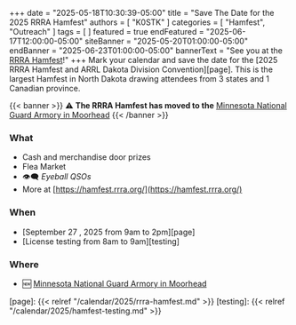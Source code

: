 +++
date = "2025-05-18T10:30:39-05:00"
title = "Save The Date for the 2025 RRRA Hamfest"
authors = [ "K0STK" ]
categories = [ "Hamfest", "Outreach" ]
tags = [ ]
featured = true
endFeatured = "2025-06-17T12:00:00-05:00"
siteBanner = "2025-05-20T01:00:00-05:00"
endBanner = "2025-06-23T01:00:00-05:00"
bannerText = "See you at the [RRRA Hamfest](/cal/2025/hamfest/)!"
+++
Mark your calendar and save the date for the
[2025 RRRA Hamfest and ARRL Dakota Division Convention][page]. This is the
largest Hamfest in North Dakota drawing attendees from 3 states and 1
Canadian province.

{{< banner >}}
:warning: **The RRRA Hamfest has moved to the**
[Minnesota National Guard Armory in Moorhead](/places/moorhead-ng-armory/)
{{< /banner >}}

<!--more-->

### What

* Cash and merchandise door prizes
* Flea Market
* :eye_speech_bubble: *Eyeball QSOs*
* More at [https://hamfest.rrra.org/](https://hamfest.rrra.org/)

### When

* [September 27 , 2025 from 9am to 2pm][page]
* [License testing from 8am to 9am][testing]

### Where

* :new: [Minnesota National Guard Armory in Moorhead](/places/moorhead-ng-armory/)

[page]: {{< relref "/calendar/2025/rrra-hamfest.md" >}}
[testing]: {{< relref "/calendar/2025/hamfest-testing.md" >}}
